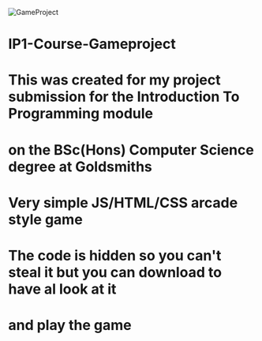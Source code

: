 ![GameProject](https://user-images.githubusercontent.com/26929215/227793310-52eb069e-2eab-47c8-a94b-61bebf8837af.jpg)
# IP1-Course-Gameproject
# This was created for my project submission for the Introduction To Programming module
# on the BSc(Hons) Computer Science degree at Goldsmiths
#
# Very simple JS/HTML/CSS arcade style game
#
# The code is hidden so you can't steal it but you can download to have al look at it 
# and play the game
#
